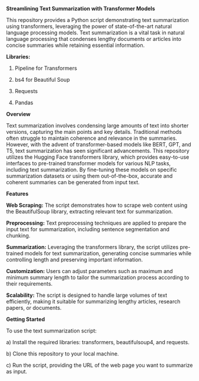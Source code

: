 **Streamlining Text Summarization with Transformer Models**

This repository provides a Python script demonstrating text summarization using transformers, leveraging the power of state-of-the-art natural language processing models. Text summarization is a vital task in natural language processing that condenses lengthy documents or articles into concise summaries while retaining essential information.

**Libraries:**

1. Pipeline for Transformers
   
2. bs4 for Beautiful Soup

3. Requests

4. Pandas
   
   
**Overview**

Text summarization involves condensing large amounts of text into shorter versions, capturing the main points and key details. Traditional methods often struggle to maintain coherence and relevance in the summaries. However, with the advent of transformer-based models like BERT, GPT, and T5, text summarization has seen significant advancements. This repository utilizes the Hugging Face transformers library, which provides easy-to-use interfaces to pre-trained transformer models for various NLP tasks, including text summarization. By fine-tuning these models on specific summarization datasets or using them out-of-the-box, accurate and coherent summaries can be generated from input text.

**Features**

**Web Scraping:** The script demonstrates how to scrape web content using the BeautifulSoup library, extracting relevant text for summarization.

**Preprocessing:** Text preprocessing techniques are applied to prepare the input text for summarization, including sentence segmentation and chunking.

**Summarization:** Leveraging the transformers library, the script utilizes pre-trained models for text summarization, generating concise summaries while controlling length and preserving important information.

**Customization:** Users can adjust parameters such as maximum and minimum summary length to tailor the summarization process according to their requirements.

**Scalability:** The script is designed to handle large volumes of text efficiently, making it suitable for summarizing lengthy articles, research papers, or documents.

**Getting Started**

To use the text summarization script:

a) Install the required libraries: transformers, beautifulsoup4, and requests.

b) Clone this repository to your local machine.

c) Run the script, providing the URL of the web page you want to summarize as input.
